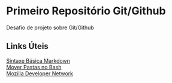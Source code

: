 # Primeiro Repositório Git/Github
Desafio de projeto sobre Git/Github

## Links Úteis 
[Sintaxe Básica Markdown](https://www.markdownguide.org/basic-syntax/)\
[Mover Pastas no Bash](https://linuxize.com/post/how-to-move-files-in-linux-with-mv-command/)\
[Mozilla Developer Network](https://developer.mozilla.org/en-US/)
